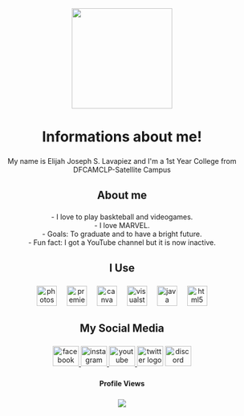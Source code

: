 <div align="center">
  <img height="200" src="https://media.giphy.com/media/pwLEp54PVQNbbAQzrB/giphy.gif"  />
</div>

###

<h1 align="center">Informations about me!</h1>

###

<p align="center">My name is Elijah Joseph S. Lavapiez and I'm a 1st Year College from DFCAMCLP-Satellite Campus</p>

###

<h2 align="center">About me</h2>

###

<p align="center">- I love to play baskteball and videogames.<br>- I love MARVEL.<br>- Goals: To graduate and to have a bright future.<br>- Fun fact: I got a YouTube channel but it is now inactive.</p>

###

<h2 align="center">I Use</h2>

###

<div align="center">
  <img src="https://cdn.jsdelivr.net/gh/devicons/devicon/icons/photoshop/photoshop-plain.svg" height="40" alt="photoshop logo"  />
  <img width="12" />
  <img src="https://cdn.jsdelivr.net/gh/devicons/devicon/icons/premierepro/premierepro-plain.svg" height="40" alt="premierepro logo"  />
  <img width="12" />
  <img src="https://cdn.jsdelivr.net/gh/devicons/devicon/icons/canva/canva-original.svg" height="40" alt="canva logo"  />
  <img width="12" />
  <img src="https://cdn.jsdelivr.net/gh/devicons/devicon/icons/visualstudio/visualstudio-plain.svg" height="40" alt="visualstudio logo"  />
  <img width="12" />
  <img src="https://cdn.jsdelivr.net/gh/devicons/devicon/icons/java/java-original.svg" height="40" alt="java logo"  />
  <img width="12" />
  <img src="https://cdn.jsdelivr.net/gh/devicons/devicon/icons/html5/html5-original.svg" height="40" alt="html5 logo"  />
</div>

###

<h2 align="center">My Social Media</h2>

###

<div align="center">
  <a href="https://web.facebook.com/ElijahSaflor.Lavapiez.11/" target="_blank">
    <img src="https://raw.githubusercontent.com/maurodesouza/profile-readme-generator/master/src/assets/icons/social/facebook/default.svg" width="52" height="40" alt="facebook logo"  />
  </a>
  <a href="https://www.instagram.com/ljhlvpz/" target="_blank">
    <img src="https://raw.githubusercontent.com/maurodesouza/profile-readme-generator/master/src/assets/icons/social/instagram/default.svg" width="52" height="40" alt="instagram logo"  />
  </a>
  <a href="https://www.youtube.com/@EJBunny" target="_blank">
    <img src="https://raw.githubusercontent.com/maurodesouza/profile-readme-generator/master/src/assets/icons/social/youtube/default.svg" width="52" height="40" alt="youtube logo"  />
  </a>
  <img src="https://raw.githubusercontent.com/maurodesouza/profile-readme-generator/master/src/assets/icons/social/twitter/default.svg" width="52" height="40" alt="twitter logo"  />
  <img src="https://raw.githubusercontent.com/maurodesouza/profile-readme-generator/master/src/assets/icons/social/discord/default.svg" width="52" height="40" alt="discord logo"  />
</div>

###

<h4 align="center">Profile Views</h4>

###

<div align="center">
  <img src="https://profile-counter.glitch.me/ljhlvpz/count.svg?"  />
</div>

###
